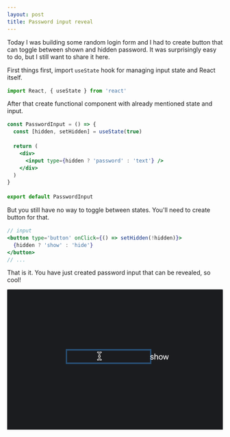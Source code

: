 ```yaml
---
layout: post
title: Password input reveal
---
```


Today I was building some random login form and I had to create button that can toggle between shown and hidden password. It was surprisingly easy to do, but I still want to share it here.

First things first, import `useState` hook for managing input state and React itself.

```jsx
import React, { useState } from 'react'
```

After that create functional component with already mentioned state and input.

```jsx
const PasswordInput = () => {
  const [hidden, setHidden] = useState(true)

  return (
    <div>
      <input type={hidden ? 'password' : 'text'} />
    </div>
  )
}

export default PasswordInput
```

But you still have no way to toggle between states. You'll need to create button for that.

```jsx
// input
<button type='button' onClick={() => setHidden(!hidden)}>
  {hidden ? 'show' : 'hide'}
</button>
// ...
```

That is it. You have just created password input that can be revealed, so cool!

![password input demo](/img/md/react_password_input_demo.gif)
